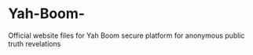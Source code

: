 # Yah-Boom-
Official website files for Yah Boom secure platform for anonymous public truth revelations 
